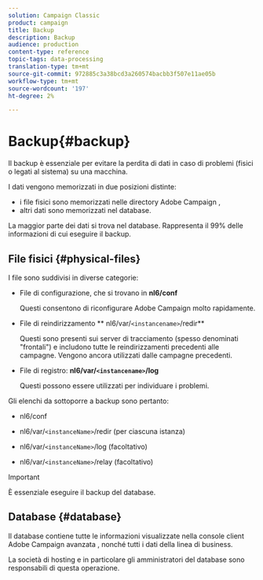 ```yaml
---
solution: Campaign Classic
product: campaign
title: Backup
description: Backup
audience: production
content-type: reference
topic-tags: data-processing
translation-type: tm+mt
source-git-commit: 972885c3a38bcd3a260574bacbb3f507e11ae05b
workflow-type: tm+mt
source-wordcount: '197'
ht-degree: 2%

---
```



# Backup{#backup}

Il backup è essenziale per evitare la perdita di dati in caso di problemi (fisici o legati al sistema) su una macchina.

I dati vengono memorizzati in due posizioni distinte:

* i file fisici sono memorizzati nelle directory Adobe Campaign ,
* altri dati sono memorizzati nel database.

La maggior parte dei dati si trova nel database. Rappresenta il 99% delle informazioni di cui eseguire il backup.

## File fisici {#physical-files}

I file sono suddivisi in diverse categorie:

* File di configurazione, che si trovano in **nl6/conf**

   Questi consentono di riconfigurare  Adobe Campaign molto rapidamente.

* File di reindirizzamento ** nl6/var/`<instancename>`/redir**

   Questi sono presenti sui server di tracciamento (spesso denominati &quot;frontali&quot;) e includono tutte le reindirizzamenti precedenti alle campagne. Vengono ancora utilizzati dalle campagne precedenti.

* File di registro: **nl6/var/`<instancename>`/log**

   Questi possono essere utilizzati per individuare i problemi.

Gli elenchi da sottoporre a backup sono pertanto:

* nl6/conf

* nl6/var/`<instanceName>`/redir (per ciascuna istanza)

* nl6/var/`<instanceName>`/log (facoltativo)

* nl6/var/`<instanceName>`/relay (facoltativo)

>[!IMPORTANT]
>
>È essenziale eseguire il backup del database.

## Database {#database}

Il database contiene tutte le informazioni visualizzate nella console client Adobe Campaign avanzata , nonché tutti i dati della linea di business.

La società di hosting e in particolare gli amministratori del database sono responsabili di questa operazione.
